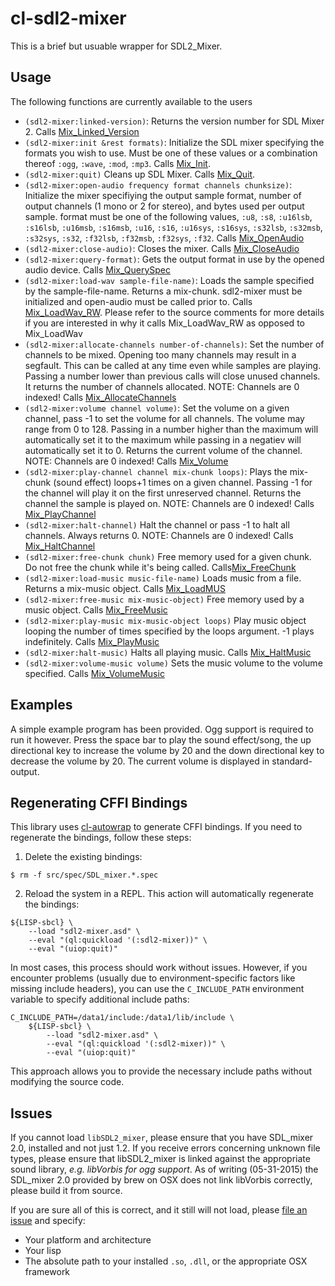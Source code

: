 # cl-sdl2-mixer

This is a brief but usuable wrapper for SDL2_Mixer.

## Usage
The following functions are currently available to the users
* `(sdl2-mixer:linked-version)`: Returns the version number for SDL Mixer 2. Calls [Mix_Linked_Version](https://www.libsdl.org/projects/SDL_mixer/docs/SDL_mixer.html#SEC8)
* `(sdl2-mixer:init &rest formats)`: Initialize the SDL mixer specifying the formats you wish to use. Must be one of these values or a combination thereof `:ogg`, `:wave`, `:mod`, `:mp3`. Calls [Mix_Init](https://www.libsdl.org/projects/SDL_mixer/docs/SDL_mixer.html#SEC9).
* `(sdl2-mixer:quit)` Cleans up SDL Mixer. Calls [Mix_Quit](https://www.libsdl.org/projects/SDL_mixer/docs/SDL_mixer.html#SEC10).
* `(sdl2-mixer:open-audio frequency format channels chunksize)`: Initialize the mixer specifiying the output sample format, number of output channels (1 mono or 2 for stereo), and bytes used per output sample. format must be one of the following values, `:u8`, `:s8`, `:u16lsb`, `:s16lsb`, `:u16msb`, `:s16msb`, `:u16`, `:s16`, `:u16sys`, `:s16sys`, `:s32lsb`, `:s32msb`, `:s32sys`, `:s32`, `:f32lsb`, `:f32msb`, `:f32sys`, `:f32`. Calls [Mix_OpenAudio](https://wiki.libsdl.org/SDL_mixer/Mix_OpenAudio)
* `(sdl2-mixer:close-audio)`: Closes the mixer. Calls [Mix_CloseAudio](https://www.libsdl.org/projects/SDL_mixer/docs/SDL_mixer.html#SEC12)
* `(sdl2-mixer:query-format)`: Gets the output format in use by the opened audio device. Calls [Mix_QuerySpec](https://www.libsdl.org/projects/SDL_mixer/docs/SDL_mixer.html#SEC15)
* `(sdl2-mixer:load-wav sample-file-name)`: Loads the sample specified by the sample-file-name. Returns a mix-chunk. sdl2-mixer must be initialized and open-audio must be called prior to. Calls  [Mix_LoadWav_RW](https://www.libsdl.org/projects/SDL_mixer/docs/SDL_mixer.html#SEC20). Please refer to the source comments for more details if you are interested in why it calls Mix_LoadWav_RW as opposed to Mix_LoadWav
* `(sdl2-mixer:allocate-channels number-of-channels)`: Set the number of channels to be mixed. Opening too many channels may result in a segfault. This can be called at any time even while samples are playing. Passing a number lower than previous calls will close unused channels. It returns the number of channels allocated. NOTE: Channels are 0 indexed! Calls [Mix_AllocateChannels](https://www.libsdl.org/projects/SDL_mixer/docs/SDL_mixer.html#SEC26)
* `(sdl2-mixer:volume channel volume)`: Set the volume on a given channel, pass -1 to set the volume for all channels. The volume may range from 0 to 128. Passing in a number higher than the maximum will automatically set it to the maximum while passing in a negatiev will automatically set it to 0. Returns the current volume of the channel. NOTE: Channels are 0 indexed! Calls [Mix_Volume](https://www.libsdl.org/projects/SDL_mixer/docs/SDL_mixer.html#SEC27)
* `(sdl2-mixer:play-channel channel mix-chunk loops)`: Plays the mix-chunk (sound effect) loops+1 times on a given channel. Passing -1 for the channel will play it on the first unreserved channel. Returns the channel the sample is played on. NOTE: Channels are 0 indexed! Calls [Mix_PlayChannel](https://www.libsdl.org/projects/SDL_mixer/docs/SDL_mixer.html#SEC28)
* `(sdl2-mixer:halt-channel)` Halt the channel or pass -1 to halt all channels. Always returns 0. NOTE: Channels are 0 indexed! Calls [Mix_HaltChannel](https://www.libsdl.org/projects/SDL_mixer/docs/SDL_mixer.html#SEC34)
* `(sdl2-mixer:free-chunk chunk)` Free memory used for a given chunk. Do not free the chunk while it's being called. Calls[Mix_FreeChunk](http://jcatki.no-ip.org:8080/SDL_mixer/SDL_mixer_frame.html)
* `(sdl2-mixer:load-music music-file-name)` Loads music from a file. Returns a mix-music object. Calls [Mix_LoadMUS](http://jcatki.no-ip.org:8080/SDL_mixer/SDL_mixer_55.html#SEC55)
* `(sdl2-mixer:free-music mix-music-object)` Free memory used by a music object. Calls [Mix_FreeMusic](http://jcatki.no-ip.org:8080/SDL_mixer/SDL_mixer_56.html#SEC56)
* `(sdl2-mixer:play-music mix-music-object loops)` Play music object looping the number of times specified by the loops argument. -1 plays indefinitely. Calls [Mix_PlayMusic](http://jcatki.no-ip.org:8080/SDL_mixer/SDL_mixer_57.html#SEC57)
* `(sdl2-mixer:halt-music)` Halts all playing music. Calls [Mix_HaltMusic](http://jcatki.no-ip.org:8080/SDL_mixer/SDL_mixer_67.html#SEC67)
* `(sdl2-mixer:volume-music volume)` Sets the music volume to the volume specified. Calls [Mix_VolumeMusic](http://jcatki.no-ip.org:8080/SDL_mixer/SDL_mixer_frame.html)

## Examples
A simple example program has been provided. Ogg support is required to run it however. Press the space bar to play the sound effect/song, the up directional key to increase the volume by 20 and the down directional key to decrease the volume by 20. The current volume is displayed in standard-output.

## Regenerating CFFI Bindings

This library uses [cl-autowrap](https://github.com/rpav/cl-autowrap) to generate CFFI bindings. If you need to regenerate the bindings, follow these steps:

1. Delete the existing bindings:

```
$ rm -f src/spec/SDL_mixer.*.spec
```

2. Reload the system in a REPL. This action will automatically regenerate the bindings:

```
${LISP-sbcl} \
    --load "sdl2-mixer.asd" \
    --eval "(ql:quickload '(:sdl2-mixer))" \
    --eval "(uiop:quit)"
```

In most cases, this process should work without issues. However, if you encounter problems (usually due to environment-specific factors like missing include headers), you can use the `C_INCLUDE_PATH` environment variable to specify additional include paths:

```
C_INCLUDE_PATH=/data1/include:/data1/lib/include \
    ${LISP-sbcl} \
        --load "sdl2-mixer.asd" \
        --eval "(ql:quickload '(:sdl2-mixer))" \
        --eval "(uiop:quit)"
```

This approach allows you to provide the necessary include paths without modifying the source code.

## Issues

If you cannot load `libSDL2_mixer`, please ensure that you have SDL_mixer 2.0, installed and not just 1.2. If you receive errors concerning unknown file types, please ensure that libSDL2_mixer is linked against the appropriate sound library, *e.g. libVorbis for ogg support*. As of writing (05-31-2015) the SDL_mixer 2.0 provided by brew on OSX does not link libVorbis correctly, please build it from source.


If you are sure all of this is correct, and it still will not load, please [file an issue](https://github.com/lispgames/cl-sdl2-mixer/issues/new) and specify:

* Your platform and architecture
* Your lisp
* The absolute path to your installed `.so`, `.dll`, or the appropriate OSX framework

